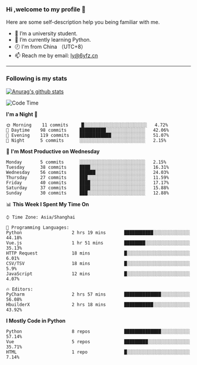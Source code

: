 ### Hi ,welcome to my profile 👋
Here are some self-description help you being familiar with me.
<!--
**liuyunfz/liuyunfz** is a ✨ _special_ ✨ repository because its `README.md` (this file) appears on your GitHub profile.
- 👯 I’m looking to collaborate on ...
- 🤔 I’m looking for help with ...
Here are some ideas to get you started:
-->
- 🏫 I’m a university student.
- 💪 I’m currently learning Python.
- 🕗 I'm from China （UTC+8）
- 📫 Reach me by email: [ly@6yfz.cn](mailto:ly@6yfz.cn)
  
---
### Following is my stats
  
[![Anurag's github stats](https://github-readme-stats.vercel.app/api?username=liuyunfz)](https://github.com/anuraghazra/github-readme-stats)
  
<!--START_SECTION:waka-->
![Code Time](http://img.shields.io/badge/Code%20Time-230%20hrs%2059%20mins-blue)

**I'm a Night 🦉** 

```text
🌞 Morning    11 commits     █░░░░░░░░░░░░░░░░░░░░░░░░   4.72% 
🌆 Daytime    98 commits     ██████████░░░░░░░░░░░░░░░   42.06% 
🌃 Evening    119 commits    ████████████░░░░░░░░░░░░░   51.07% 
🌙 Night      5 commits      ░░░░░░░░░░░░░░░░░░░░░░░░░   2.15%

```
📅 **I'm Most Productive on Wednesday** 

```text
Monday       5 commits      ░░░░░░░░░░░░░░░░░░░░░░░░░   2.15% 
Tuesday      38 commits     ████░░░░░░░░░░░░░░░░░░░░░   16.31% 
Wednesday    56 commits     ██████░░░░░░░░░░░░░░░░░░░   24.03% 
Thursday     27 commits     ███░░░░░░░░░░░░░░░░░░░░░░   11.59% 
Friday       40 commits     ████░░░░░░░░░░░░░░░░░░░░░   17.17% 
Saturday     37 commits     ████░░░░░░░░░░░░░░░░░░░░░   15.88% 
Sunday       30 commits     ███░░░░░░░░░░░░░░░░░░░░░░   12.88%

```


📊 **This Week I Spent My Time On** 

```text
⌚︎ Time Zone: Asia/Shanghai

💬 Programming Languages: 
Python                   2 hrs 19 mins       ███████████░░░░░░░░░░░░░░   44.18% 
Vue.js                   1 hr 51 mins        ████████░░░░░░░░░░░░░░░░░   35.13% 
HTTP Request             18 mins             █░░░░░░░░░░░░░░░░░░░░░░░░   6.01% 
CSV/TSV                  18 mins             █░░░░░░░░░░░░░░░░░░░░░░░░   5.9% 
JavaScript               12 mins             █░░░░░░░░░░░░░░░░░░░░░░░░   4.07%

🔥 Editors: 
PyCharm                  2 hrs 57 mins       ██████████████░░░░░░░░░░░   56.08% 
HbuilderX                2 hrs 18 mins       ███████████░░░░░░░░░░░░░░   43.92%

```

**I Mostly Code in Python** 

```text
Python                   8 repos             ██████████████░░░░░░░░░░░   57.14% 
Vue                      5 repos             █████████░░░░░░░░░░░░░░░░   35.71% 
HTML                     1 repo              █░░░░░░░░░░░░░░░░░░░░░░░░   7.14%

```



<!--END_SECTION:waka-->
